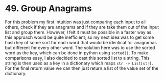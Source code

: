 # 49. Group Anagrams
For this problem my first intuition was just comparing each input to all others, check if they are anagrams and if they are take them out of the input list and group them. 
However, I felt it must be possible in a faster way as this approach would be quite inefficient; so my next idea was to get some hash key of some sort for each word that would be identical for anagramas but different for every other word. The solution here was to use the sorted word as the key, which can be done in python using `sorted()`. To make comparisons easy, I also decided to cast this sorted list to a string. This string is then used as a key in a dictionary which maps `str -> List[str]`. For the final return value we can then just return a list of the value set of the dictionary.
